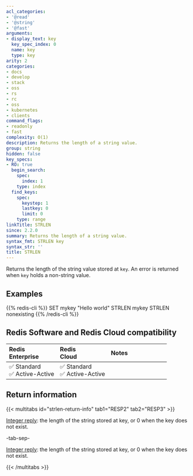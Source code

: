 ```yaml
---
acl_categories:
- '@read'
- '@string'
- '@fast'
arguments:
- display_text: key
  key_spec_index: 0
  name: key
  type: key
arity: 2
categories:
- docs
- develop
- stack
- oss
- rs
- rc
- oss
- kubernetes
- clients
command_flags:
- readonly
- fast
complexity: O(1)
description: Returns the length of a string value.
group: string
hidden: false
key_specs:
- RO: true
  begin_search:
    spec:
      index: 1
    type: index
  find_keys:
    spec:
      keystep: 1
      lastkey: 0
      limit: 0
    type: range
linkTitle: STRLEN
since: 2.2.0
summary: Returns the length of a string value.
syntax_fmt: STRLEN key
syntax_str: ''
title: STRLEN
---
```

Returns the length of the string value stored at `key`.
An error is returned when `key` holds a non-string value.

## Examples

{{% redis-cli %}}
SET mykey "Hello world"
STRLEN mykey
STRLEN nonexisting
{{% /redis-cli %}}

## Redis Software and Redis Cloud compatibility

| Redis<br />Enterprise | Redis<br />Cloud | <span style="min-width: 9em; display: table-cell">Notes</span> |
|:----------------------|:-----------------|:------|
| <span title="Supported">&#x2705; Standard</span><br /><span title="Supported"><nobr>&#x2705; Active-Active</nobr></span> | <span title="Supported">&#x2705; Standard</span><br /><span title="Supported"><nobr>&#x2705; Active-Active</nobr></span> |  |

## Return information

{{< multitabs id="strlen-return-info" 
    tab1="RESP2" 
    tab2="RESP3" >}}

[Integer reply](../../develop/reference/protocol-spec#integers): the length of the string stored at key, or 0 when the key does not exist.

-tab-sep-

[Integer reply](../../develop/reference/protocol-spec#integers): the length of the string stored at key, or 0 when the key does not exist.

{{< /multitabs >}}
